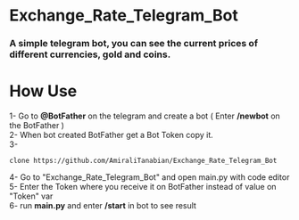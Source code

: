 # Exchange_Rate_Telegram_Bot
<h3> A simple telegram bot, you can see the current prices of different currencies, gold and coins. </h3>

# How Use 
1- Go to <b>@BotFather</b> on the telegram and create a bot ( Enter <b>/newbot</b> on the BotFather ) <br>
2- When bot created BotFather get a Bot Token copy it. <br>
3- 
```
clone https://github.com/AmiraliTanabian/Exchange_Rate_Telegram_Bot 
```
4- Go to "Exchange_Rate_Telegram_Bot" and open main.py with code editor <br>
5- Enter the Token where you receive it on BotFather instead of value on "Token" var <br>
6- run <b>main.py</b> and enter <b>/start</b> in bot to see result 
